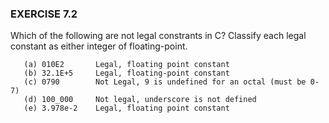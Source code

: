 ### EXERCISE 7.2

Which of the following are not legal constrants in C? Classify each legal constant as either integer of floating-point. 
```
   (a) 010E2       Legal, floating point constant 
   (b) 32.1E+5     Legal, floating-point constant
   (c) 0790        Not Legal, 9 is undefined for an octal (must be 0-7) 
   (d) 100_000     Not legal, underscore is not defined
   (e) 3.978e-2    Legal, floating point constant
```
